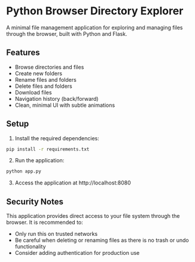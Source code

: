 
# Python Browser Directory Explorer

A minimal file management application for exploring and managing files through the browser, built with Python and Flask.

## Features

- Browse directories and files
- Create new folders
- Rename files and folders
- Delete files and folders
- Download files
- Navigation history (back/forward)
- Clean, minimal UI with subtle animations

## Setup

1. Install the required dependencies:

```bash
pip install -r requirements.txt
```

2. Run the application:

```bash
python app.py
```

3. Access the application at http://localhost:8080

## Security Notes

This application provides direct access to your file system through the browser. It is recommended to:

- Only run this on trusted networks
- Be careful when deleting or renaming files as there is no trash or undo functionality
- Consider adding authentication for production use
